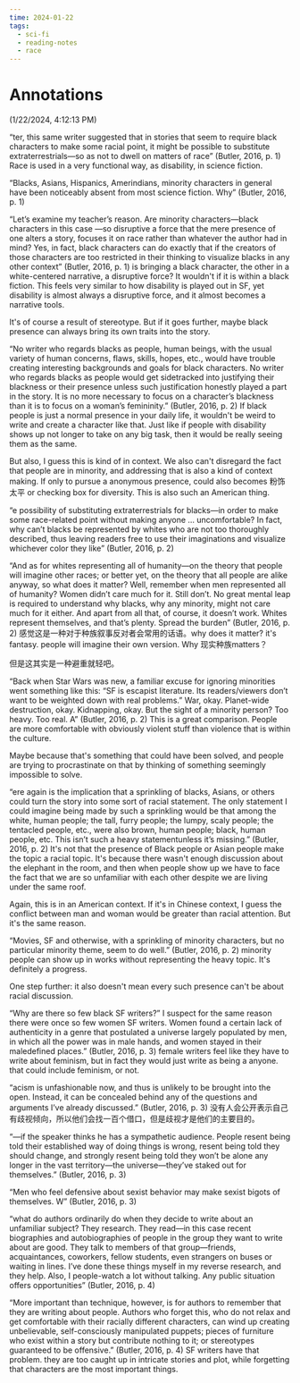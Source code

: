 ```yaml
---
time: 2024-01-22
tags:
  - sci-fi
  - reading-notes
  - race
---
```

 # Annotations  
(1/22/2024, 4:12:13 PM)

“ter, this same writer suggested that in stories that seem to require black characters to make some racial point, it might be possible to substitute extraterrestrials—so as not to dwell on matters of race” (Butler, 2016, p. 1) Race is used in a very functional way, as disability, in science fiction.

“Blacks, Asians, Hispanics, Amerindians, minority characters in general have been noticeably absent from most science fiction. Why” (Butler, 2016, p. 1)

“Let’s examine my teacher’s reason. Are minority characters—black characters in this case —so disruptive a force that the mere presence of one alters a story, focuses it on race rather than whatever the author had in mind? Yes, in fact, black characters can do exactly that if the creators of those characters are too restricted in their thinking to visualize blacks in any other context” (Butler, 2016, p. 1) is bringing a black character, the other in a white-centered narrative, a disruptive force? It wouldn't if it is within a black fiction. This feels very similar to how disability is played out in SF, yet disability is almost always a disruptive force, and it almost becomes a narrative tools.  
  
  
It's of course a result of stereotype. But if it goes further, maybe black presence can always bring its own traits into the story.

“No writer who regards blacks as people, human beings, with the usual variety of human concerns, flaws, skills, hopes, etc., would have trouble creating interesting backgrounds and goals for black characters. No writer who regards blacks as people would get sidetracked into justifying their blackness or their presence unless such justification honestly played a part in the story. It is no more necessary to focus on a character’s blackness than it is to focus on a woman’s femininity.” (Butler, 2016, p. 2) If black people is just a normal presence in your daily life, it wouldn't be weird to write and create a character like that. Just like if people with disability shows up not longer to take on any big task, then it would be really seeing them as the same.  
  
  
But also, I guess this is kind of in context. We also can't disregard the fact that people are in minority, and addressing that is also a kind of context making. If only to pursue a anonymous presence, could also becomes 粉饰太平 or checking box for diversity. This is also such an American thing.

“e possibility of substituting extraterrestrials for blacks—in order to make some race-related point without making anyone ... uncomfortable? In fact, why can’t blacks be represented by whites who are not too thoroughly described, thus leaving readers free to use their imaginations and visualize whichever color they like” (Butler, 2016, p. 2)

“And as for whites representing all of humanity—on the theory that people will imagine other races; or better yet, on the theory that all people are alike anyway, so what does it matter? Well, remember when men represented all of humanity? Women didn’t care much for it. Still don’t. No great mental leap is required to understand why blacks, why any minority, might not care much for it either. And apart from all that, of course, it doesn’t work. Whites represent themselves, and that’s plenty. Spread the burden” (Butler, 2016, p. 2) 感觉这是一种对于种族叙事反对者会常用的话语。why does it matter? it's fantasy. people will imagine their own version. Why 现实种族matters？  
  
但是这其实是一种避重就轻吧。

“Back when Star Wars was new, a familiar excuse for ignoring minorities went something like this: “SF is escapist literature. Its readers/viewers don’t want to be weighted down with real problems.” War, okay. Planet-wide destruction, okay. Kidnapping, okay. But the sight of a minority person? Too heavy. Too real. A” (Butler, 2016, p. 2) This is a great comparison. People are more comfortable with obviously violent stuff than violence that is within the culture.  
  
  
Maybe because that's something that could have been solved, and people are trying to procrastinate on that by thinking of something seemingly impossible to solve.

“ere again is the implication that a sprinkling of blacks, Asians, or others could turn the story into some sort of racial statement. The only statement I could imagine being made by such a sprinkling would be that among the white, human people; the tall, furry people; the lumpy, scaly people; the tentacled people, etc., were also brown, human people; black, human people, etc. This isn’t such a heavy statementunless it’s missing.” (Butler, 2016, p. 2) It's not that the presence of Black people or Asian people make the topic a racial topic. It's because there wasn't enough discussion about the elephant in the room, and then when people show up we have to face the fact that we are so unfamiliar with each other despite we are living under the same roof.  
  
  
Again, this is in an American context. If it's in Chinese context, I guess the conflict between man and woman would be greater than racial attention. But it's the same reason.

“Movies, SF and otherwise, with a sprinkling of minority characters, but no particular minority theme, seem to do well.” (Butler, 2016, p. 2) minority people can show up in works without representing the heavy topic. It's definitely a progress.  
  
  
One step further: it also doesn't mean every such presence can't be about racial discussion.

“Why are there so few black SF writers?” I suspect for the same reason there were once so few women SF writers. Women found a certain lack of authenticity in a genre that postulated a universe largely populated by men, in which all the power was in male hands, and women stayed in their maledefined places.” (Butler, 2016, p. 3) female writers feel like they have to write about feminism, but in fact they would just write as being a anyone. that could include feminism, or not.

“acism is unfashionable now, and thus is unlikely to be brought into the open. Instead, it can be concealed behind any of the questions and arguments I’ve already discussed.” (Butler, 2016, p. 3) 没有人会公开表示自己有歧视倾向，所以他们会找一百个借口，但是歧视才是他们的主要目的。

“—if the speaker thinks he has a sympathetic audience. People resent being told their established way of doing things is wrong, resent being told they should change, and strongly resent being told they won’t be alone any longer in the vast territory—the universe—they’ve staked out for themselves.” (Butler, 2016, p. 3)

“Men who feel defensive about sexist behavior may make sexist bigots of themselves. W” (Butler, 2016, p. 3)

“what do authors ordinarily do when they decide to write about an unfamiliar subject? They research. They read—in this case recent biographies and autobiographies of people in the group they want to write about are good. They talk to members of that group—friends, acquaintances, coworkers, fellow students, even strangers on buses or waiting in lines. I’ve done these things myself in my reverse research, and they help. Also, I people-watch a lot without talking. Any public situation offers opportunities” (Butler, 2016, p. 4)

“More important than technique, however, is for authors to remember that they are writing about people. Authors who forget this, who do not relax and get comfortable with their racially different characters, can wind up creating unbelievable, self-consciously manipulated puppets; pieces of furniture who exist within a story but contribute nothing to it; or stereotypes guaranteed to be offensive.” (Butler, 2016, p. 4) SF writers have that problem. they are too caught up in intricate stories and plot, while forgetting that characters are the most important things.
